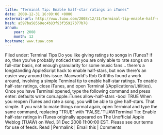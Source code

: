 ```yaml
---
title: "Terminal Tip: Enable half-star ratings in iTunes"
date: 2008-12-31 16:00:00 +0000
external-url: http://www.tuaw.com/2008/12/31/terminal-tip-enable-half-star-ratings-in-itunes/
hash: a597ba58568ec4b83f93f35927377b78
annum:
    year: 2008
    month: 12
hostname: www.tuaw.com
---
```


Filed under: Terminal Tips Do you like giving ratings to songs in iTunes? If so, then you've probably noticed that you are only able to rate songs on a full-star basis, not enough granularity for some music fans... there's a longstanding AppleScript hack to enable half-stars, but now there's an easier way around this issue. Macworld's Rob Griffiths found a work around, involving a simple Terminal tip to enable half-star ratings. To enable half-star ratings, close iTunes, and open Terminal (/Applications/Utilities). Once you have Terminal opened, type the following command and press enter:  defaults write com.apple.iTunes allow-half-stars -bool TRUE When you reopen iTunes and rate a song, you will be able to give half-stars. That simple. If you wish to make things normal again, open Terminal and type the same command, replacing "TRUE" with "FALSE."TUAWTerminal Tip: Enable half-star ratings in iTunes originally appeared on The Unofficial Apple Weblog (TUAW) on Wed, 31 Dec 2008 11:00:00 EST.  Please see our terms for use of feeds. Read | Permalink | Email this | Comments     
